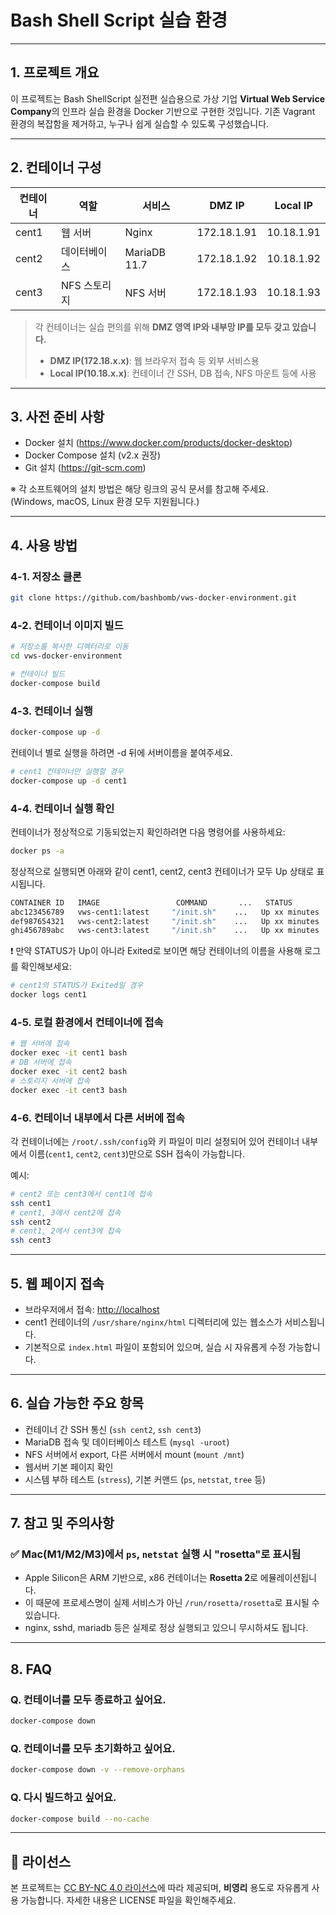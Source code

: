 # Bash Shell Script 실습 환경

---

## 1. 프로젝트 개요

이 프로젝트는 Bash ShellScript 실전편 실습용으로 가상 기업 **Virtual Web Service Company**의 인프라 실습 환경을 Docker 기반으로 구현한 것입니다.
기존 Vagrant 환경의 복잡함을 제거하고, 누구나 쉽게 실습할 수 있도록 구성했습니다.

---

## 2. 컨테이너 구성

| 컨테이너 | 역할          | 서비스       | DMZ IP        | Local IP      |
|----------|---------------|--------------|---------------|----------------|
| cent1    | 웹 서버       | Nginx        | 172.18.1.91   | 10.18.1.91     |
| cent2    | 데이터베이스  | MariaDB 11.7 | 172.18.1.92   | 10.18.1.92     |
| cent3    | NFS 스토리지  | NFS 서버     | 172.18.1.93   | 10.18.1.93     |

> 각 컨테이너는 실습 편의를 위해 **DMZ 영역 IP와 내부망 IP를 모두 갖고 있습니다.**
> - **DMZ IP(172.18.x.x)**: 웹 브라우저 접속 등 외부 서비스용
> - **Local IP(10.18.x.x)**: 컨테이너 간 SSH, DB 접속, NFS 마운트 등에 사용

---

## 3. 사전 준비 사항

- Docker 설치 (https://www.docker.com/products/docker-desktop)
- Docker Compose 설치 (v2.x 권장)
- Git 설치 (https://git-scm.com)

※ 각 소프트웨어의 설치 방법은 해당 링크의 공식 문서를 참고해 주세요.  
  (Windows, macOS, Linux 환경 모두 지원됩니다.)

---

## 4. 사용 방법

### 4-1. 저장소 클론

```bash
git clone https://github.com/bashbomb/vws-docker-environment.git
```

### 4-2. 컨테이너 이미지 빌드

```bash
# 저장소를 복사한 디렉터리로 이동 
cd vws-docker-environment

# 컨테이너 빌드
docker-compose build
```

### 4-3. 컨테이너 실행

```bash
docker-compose up -d
```

컨테이너 별로 실행을 하려면 -d 뒤에 서버이름을 붙여주세요.

```bash
# cent1 컨테이너만 실행할 경우
docker-compose up -d cent1
```

### 4-4. 컨테이너 실행 확인

컨테이너가 정상적으로 기동되었는지 확인하려면 다음 명령어를 사용하세요:

```bash
docker ps -a
```

정상적으로 실행되면 아래와 같이 cent1, cent2, cent3 컨테이너가 모두 Up 상태로 표시됩니다.

```bash
CONTAINER ID   IMAGE                 COMMAND       ...   STATUS          NAMES
abc123456789   vws-cent1:latest     "/init.sh"    ...   Up xx minutes   cent1
def987654321   vws-cent2:latest     "/init.sh"    ...   Up xx minutes   cent2
ghi456789abc   vws-cent3:latest     "/init.sh"    ...   Up xx minutes   cent3
```

❗ 만약 STATUS가 Up이 아니라 Exited로 보이면 해당 컨테이너의 이름을 사용해 로그를 확인해보세요:

```bash
# cent1의 STATUS가 Exited일 경우
docker logs cent1
```

### 4-5. 로컬 환경에서 컨테이너에 접속

```bash
# 웹 서버에 접속
docker exec -it cent1 bash
# DB 서버에 접속
docker exec -it cent2 bash
# 스토리지 서버에 접속
docker exec -it cent3 bash
```

### 4-6. 컨테이너 내부에서 다른 서버에 접속

각 컨테이너에는 `/root/.ssh/config`와 키 파일이 미리 설정되어 있어
컨테이너 내부에서 이름(`cent1`, `cent2`, `cent3`)만으로 SSH 접속이 가능합니다.

예시:

```bash
# cent2 또는 cent3에서 cent1에 접속
ssh cent1 
# cent1, 3에서 cent2에 접속
ssh cent2 
# cent1, 2에서 cent3에 접속
ssh cent3 
```

---

## 5. 웹 페이지 접속

- 브라우저에서 접속: [http://localhost](http://localhost)
- cent1 컨테이너의 `/usr/share/nginx/html` 디렉터리에 있는 웹소스가 서비스됩니다.
- 기본적으로 `index.html` 파일이 포함되어 있으며, 실습 시 자유롭게 수정 가능합니다.

---

## 6. 실습 가능한 주요 항목

- 컨테이너 간 SSH 통신 (`ssh cent2`, `ssh cent3`)
- MariaDB 접속 및 데이터베이스 테스트 (`mysql -uroot`)
- NFS 서버에서 export, 다른 서버에서 mount (`mount /mnt`)
- 웹서버 기본 페이지 확인
- 시스템 부하 테스트 (`stress`), 기본 커맨드 (`ps`, `netstat`, `tree` 등)

---

## 7. 참고 및 주의사항

### ✅ Mac(M1/M2/M3)에서 `ps`, `netstat` 실행 시 "rosetta"로 표시됨

- Apple Silicon은 ARM 기반으로, x86 컨테이너는 **Rosetta 2**로 에뮬레이션됩니다.
- 이 때문에 프로세스명이 실제 서비스가 아닌 `/run/rosetta/rosetta`로 표시될 수 있습니다.
- nginx, sshd, mariadb 등은 실제로 정상 실행되고 있으니 무시하셔도 됩니다.

---

## 8. FAQ

### Q. 컨테이너를 모두 종료하고 싶어요.

```bash
docker-compose down
```

### Q. 컨테이너를 모두 초기화하고 싶어요.

```bash
docker-compose down -v --remove-orphans
```

### Q. 다시 빌드하고 싶어요.

```bash
docker-compose build --no-cache
```

---

## 📄 라이선스

본 프로젝트는 [CC BY-NC 4.0 라이선스](https://creativecommons.org/licenses/by-nc/4.0/)에 따라 제공되며,
**비영리** 용도로 자유롭게 사용 가능합니다.
자세한 내용은 LICENSE 파일을 확인해주세요.
